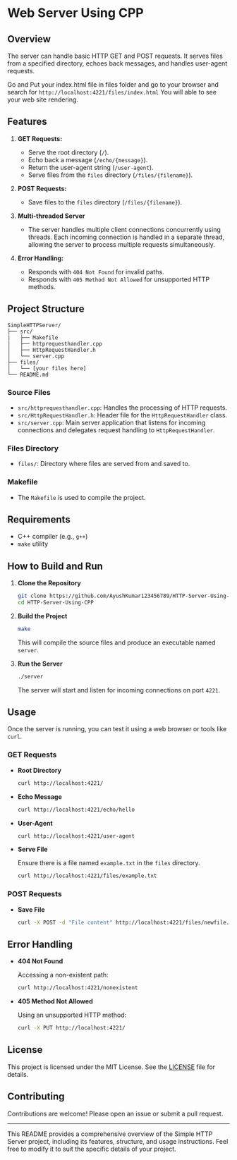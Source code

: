 # Web Server Using CPP

## Overview

The server can handle basic HTTP GET and POST requests. It serves files from a specified directory, echoes back messages, and handles user-agent requests.

Go and Put your index.html file in files folder and go to your browser and search for `http://localhost:4221/files/index.html` You will able to see your web site rendering.

## Features

1. **GET Requests:**

   - Serve the root directory (`/`).
   - Echo back a message (`/echo/{message}`).
   - Return the user-agent string (`/user-agent`).
   - Serve files from the `files` directory (`/files/{filename}`).

2. **POST Requests:**

   - Save files to the `files` directory (`/files/{filename}`).

3. **Multi-threaded Server**

   - The server handles multiple client connections concurrently using threads. Each incoming connection is handled in a separate thread, allowing the server to process multiple requests simultaneously.

4. **Error Handling:**
   - Responds with `404 Not Found` for invalid paths.
   - Responds with `405 Method Not Allowed` for unsupported HTTP methods.

## Project Structure

```
SimpleHTTPServer/
├── src/
|   ├── Makefile
│   ├── httprequesthandler.cpp
│   ├── HttpRequestHandler.h
│   └── server.cpp
├── files/
│   └── [your files here]
└── README.md
```

### Source Files

- `src/httprequesthandler.cpp`: Handles the processing of HTTP requests.
- `src/HttpRequestHandler.h`: Header file for the `HttpRequestHandler` class.
- `src/server.cpp`: Main server application that listens for incoming connections and delegates request handling to `HttpRequestHandler`.

### Files Directory

- `files/`: Directory where files are served from and saved to.

### Makefile

- The `Makefile` is used to compile the project.

## Requirements

- C++ compiler (e.g., `g++`)
- `make` utility

## How to Build and Run

1. **Clone the Repository**

   ```sh
   git clone https://github.com/AyushKumar123456789/HTTP-Server-Using-CPP.git
   cd HTTP-Server-Using-CPP
   ```

2. **Build the Project**

   ```sh
   make
   ```

   This will compile the source files and produce an executable named `server`.

3. **Run the Server**

   ```sh
   ./server
   ```

   The server will start and listen for incoming connections on port `4221`.

## Usage

Once the server is running, you can test it using a web browser or tools like `curl`.

### GET Requests

- **Root Directory**

  ```sh
  curl http://localhost:4221/
  ```

- **Echo Message**

  ```sh
  curl http://localhost:4221/echo/hello
  ```

- **User-Agent**

  ```sh
  curl http://localhost:4221/user-agent
  ```

- **Serve File**

  Ensure there is a file named `example.txt` in the `files` directory.

  ```sh
  curl http://localhost:4221/files/example.txt
  ```

### POST Requests

- **Save File**

  ```sh
  curl -X POST -d "File content" http://localhost:4221/files/newfile.txt
  ```

## Error Handling

- **404 Not Found**

  Accessing a non-existent path:

  ```sh
  curl http://localhost:4221/nonexistent
  ```

- **405 Method Not Allowed**

  Using an unsupported HTTP method:

  ```sh
  curl -X PUT http://localhost:4221/
  ```

## License

This project is licensed under the MIT License. See the [LICENSE](LICENSE) file for details.

## Contributing

Contributions are welcome! Please open an issue or submit a pull request.

---

This README provides a comprehensive overview of the Simple HTTP Server project, including its features, structure, and usage instructions. Feel free to modify it to suit the specific details of your project.
